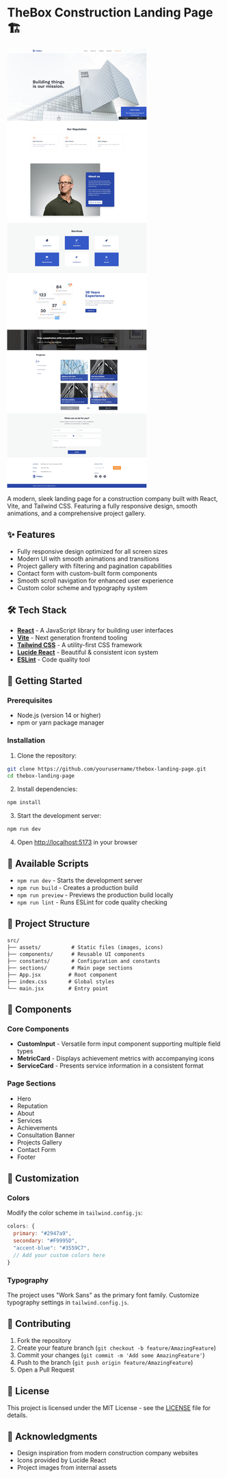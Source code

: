 # TheBox Construction Landing Page 🏗️

![TheBox Construction Landing Page](./src/assets/images/project-preview.jpg)

A modern, sleek landing page for a construction company built with React, Vite, and Tailwind CSS. Featuring a fully responsive design, smooth animations, and a comprehensive project gallery.

## ✨ Features

- Fully responsive design optimized for all screen sizes
- Modern UI with smooth animations and transitions
- Project gallery with filtering and pagination capabilities
- Contact form with custom-built form components
- Smooth scroll navigation for enhanced user experience
- Custom color scheme and typography system

## 🛠️ Tech Stack

- **[React](https://reactjs.org/)** - A JavaScript library for building user interfaces
- **[Vite](https://vitejs.dev/)** - Next generation frontend tooling
- **[Tailwind CSS](https://tailwindcss.com/)** - A utility-first CSS framework
- **[Lucide React](https://lucide.dev/)** - Beautiful & consistent icon system
- **[ESLint](https://eslint.org/)** - Code quality tool

## 🚀 Getting Started

### Prerequisites

- Node.js (version 14 or higher)
- npm or yarn package manager

### Installation

1. Clone the repository:

```bash
git clone https://github.com/yourusername/thebox-landing-page.git
cd thebox-landing-page
```

2. Install dependencies:

```bash
npm install
```

3. Start the development server:

```bash
npm run dev
```

4. Open [http://localhost:5173](http://localhost:5173) in your browser

## 📜 Available Scripts

- `npm run dev` - Starts the development server
- `npm run build` - Creates a production build
- `npm run preview` - Previews the production build locally
- `npm run lint` - Runs ESLint for code quality checking

## 📁 Project Structure

```
src/
├── assets/          # Static files (images, icons)
├── components/      # Reusable UI components
├── constants/       # Configuration and constants
├── sections/        # Main page sections
├── App.jsx         # Root component
├── index.css       # Global styles
└── main.jsx        # Entry point
```

## 🧩 Components

### Core Components

- **CustomInput** - Versatile form input component supporting multiple field types
- **MetricCard** - Displays achievement metrics with accompanying icons
- **ServiceCard** - Presents service information in a consistent format

### Page Sections

- Hero
- Reputation
- About
- Services
- Achievements
- Consultation Banner
- Projects Gallery
- Contact Form
- Footer

## 🎨 Customization

### Colors

Modify the color scheme in `tailwind.config.js`:

```javascript
colors: {
  primary: "#2947a9",
  secondary: "#F9995D",
  "accent-blue": "#3559C7",
  // Add your custom colors here
}
```

### Typography

The project uses "Work Sans" as the primary font family. Customize typography settings in `tailwind.config.js`.

## 🤝 Contributing

1. Fork the repository
2. Create your feature branch (`git checkout -b feature/AmazingFeature`)
3. Commit your changes (`git commit -m 'Add some AmazingFeature'`)
4. Push to the branch (`git push origin feature/AmazingFeature`)
5. Open a Pull Request

## 📄 License

This project is licensed under the MIT License - see the [LICENSE](LICENSE) file for details.

## 👏 Acknowledgments

- Design inspiration from modern construction company websites
- Icons provided by Lucide React
- Project images from internal assets
